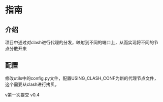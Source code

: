 # 指南

## 介绍

项目中通过对clash进行代理的分发，映射到不同的端口上，从而实现将不同的节点分散开来


## 配置
修改utils中的config.py文件，配置USING_CLASH_CONF为新的代理节点文件，这个需要从clash进行拷贝。

v第一次提交  v0.4